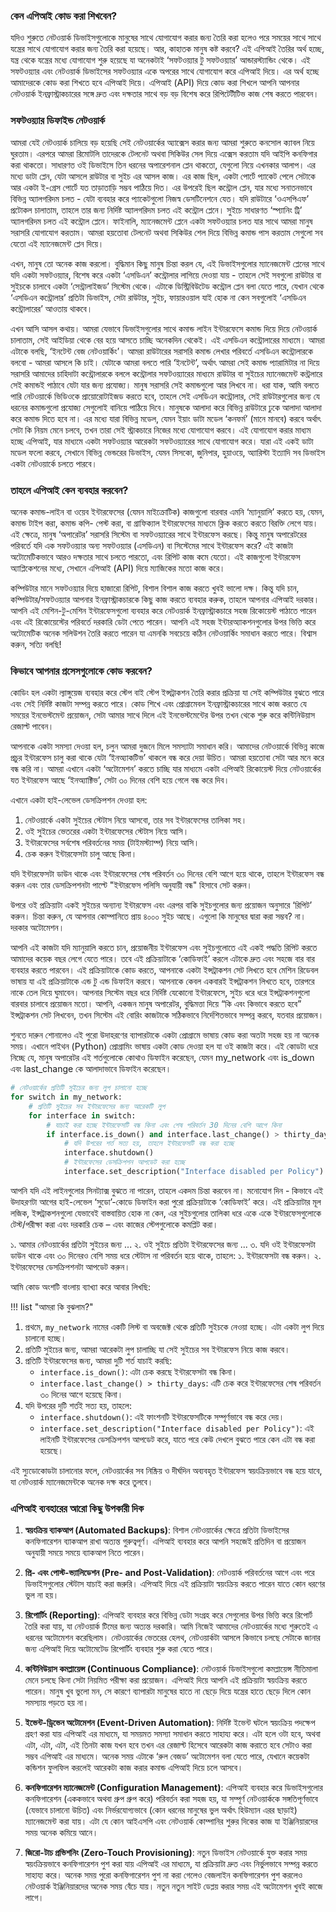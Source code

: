 ### কেন এপিআই কোড করা শিখবেন?

যদিও শুরুতে নেটওয়ার্ক ডিভাইসগুলোকে মানুষের সাথে যোগাযোগ করার জন্য তৈরি করা হলেও পরে সময়ের সাথে সাথে যন্ত্রের সাথে যোগাযোগ করার জন্য তৈরি করা হয়েছে। আর, কাহাতক মানুষ কষ্ট করবে? এই এপিআই তৈরির অর্থ হচ্ছে, যন্ত্র থেকে যন্ত্রের মধ্যে যোগাযোগ শুরু হয়েছে যা অনেকটাই ‘সফটওয়্যার টু সফটওয়্যার’ আন্ডারস্ট্যান্ডিং থেকে। এই সফটওয়্যার এবং নেটওয়ার্ক ডিভাইসের সফটওয়্যার একে অপরের সাথে যোগাযোগ  করে এপিআই দিয়ে।  এর অর্থ হচ্ছে আমাদেরকে কোড করা শিখতে হবে এপিআই দিয়ে। এপিআই (API) দিয়ে কোড করা শিখলে আপনি আপনার নেটওয়ার্ক ইনফ্রাস্ট্রাকচারের সঙ্গে দ্রুত এবং দক্ষতার সাথে বড় বড় বিশেষ করে রিপিটেটীটিভ কাজ শেষ করতে পারবেন। 

### সফটওয়্যার ডিফাইন্ড নেটওয়ার্ক 

আমরা যেই নেটওয়ার্ক চালিয়ে বড় হয়েছি সেই নেটওয়ার্কের অ্যাক্সেস করার জন্য আমরা শুরুতে কনসোল ক্যাবল নিয়ে ঘুরতাম। এরপরে আমরা রিমোটলি তাদেরকে টেলনেট অথবা সিকিউর সেল দিয়ে এক্সেস করতাম যদি আইপি কনফিগার করা থাকতো। সাধারণত ওই ডিভাইসে তিন ধরনের অপারেশনাল প্লেন থাকতো, যেগুলো নিয়ে এখনকার আলাপ। এর মধ্যে ডাটা প্লেন, যেটা আসলে রাউটার বা সুইচ এর আসল কাজ। এর কাজ ছিল, একটা পোর্টে প্যাকেট পেলে সেটাকে আর একটা ই-গ্রেস পোর্টে যত তাড়াতাড়ি সম্ভব পাঠিয়ে দিত। এর উপরেই ছিল কন্ট্রোল প্লেন, যার মধ্যে সনাতনভাবে বিভিন্ন অ্যালগরিদম চলত - যেটা ব্যবহার করে প্যাকেটগুলো নিজস্ব ডেসটিনেশনে যেত। যদি রাউটারে ‘ওএসপিএফ’ প্রটোকল চালাতাম, তাহলে তার জন্য নির্দিষ্ট অ্যালগরিদম চলত এই কন্ট্রোল প্লেনে। সুইচে সাধারণত ‘স্প্যানিং ট্রি’ অ্যালগরিদম চলত এই কন্ট্রোল প্লেনে। ফাইনালি, ম্যানেজমেন্ট প্লেনে একটা সফটওয়্যার চলত যার সাথে আমরা মানুষ সরাসরি যোগাযোগ করতাম। আমরা হয়তোবা টেলনেট অথবা সিকিউর শেল দিয়ে বিভিন্ন কমান্ড পাস করতাম সেগুলো সব যেতো এই ম্যানেজমেন্ট প্লেন দিয়ে। 

এখন, মানুষ তো অনেক কাজ করলো। বুদ্ধিমান কিছু মানুষ চিন্তা করল যে, এই ডিভাইসগুলোর ম্যানেজমেন্ট প্লেনের সাথে যদি একটা সফটওয়্যার, বিশেষ করে একটা ‘এসডিএন’ কন্ট্রোলার লাগিয়ে দেওয়া যায় - তাহলে সেই সবগুলো রাউটার বা সুইচকে চালাবে একটা ‘সেন্ট্রালাইজড’ সিস্টেম থেকে। এটাকে ডিস্ট্রিবিউটেড কন্ট্রোল প্লেন বলা যেতে পারে, যেখান থেকে ‘এসডিএন কন্ট্রোলার’ প্রতিটা ডিভাইস, সেটা রাউটার, সুইচ, ফায়ারওয়াল যাই হোক না কেন সবগুলোই ‘এসডিএন কন্ট্রোলারের’ আওতায় থাকবে। 

এখন আসি আসল কথায়। আমরা যেভাবে ডিভাইসগুলোর সাথে কমান্ড লাইন ইন্টারফেসে কমান্ড দিয়ে দিয়ে নেটওয়ার্ক চালাতাম, সেই আইডিয়া থেকে বের হয়ে আসতে চাচ্ছি অনেকদিন থেকেই। এই এসডিএন কন্ট্রোলারের মাধ্যমে। আমরা এটাকে বলছি, ‘ইনটেন্ট বেজ নেটওয়ার্কিং’। আমরা রাউটারের সরাসরি কমান্ড লেখার পরিবর্তে এসডিএন কন্ট্রোলারকে বলবো - আমরা আসলে কি চাই। যেটাকে আমরা বলতে পারি ‘ইনটেন্ট’, অর্থাৎ আমরা সেই কমান্ড প্যারামিটার না দিয়ে সরাসরি আমাদের চাহিদাটা কন্ট্রোলারকে বললে কন্ট্রোলার সফটওয়্যারের মাধ্যমে রাউটার বা সুইচের ম্যানেজমেন্ট কন্ট্রলারে সেই কমান্ডই পাঠাবে যেটা যার জন্য প্রযোজ্য। মানুষ সরাসরি সেই কমান্ডগুলো আর লিখবে না। ধরা যাক, আমি বলতে পারি নেটওয়ার্কে ভিডিওকে প্রায়োরোটাইজড করতে হবে, তাহলে সেই এসডিএন কন্ট্রোলার, সেই রাউটারগুলোর জন্য যে ধরনের কমান্ডগুলো প্রযোজ্য সেগুলোই বানিয়ে পাঠিয়ে দিবে। মানুষকে আলাদা করে বিভিন্ন রাউটারে ঢুকে আলাদা আলাদা করে কমান্ড দিতে হবে না। এর মধ্যে যারা বিভিন্ন মডেল, যেমন ইয়াং ডাটা মডেল ‘কনফর্ম’ (মানে মানবে) করবে অর্থাৎ সেটা কি নিয়ম মেনে চলবে, তখন তারা সেই স্ট্রাকচারে নিজের মধ্যে যোগাযোগ করবে। এই যোগাযোগ করার মাধ্যম হচ্ছে এপিআই, যার মাধ্যমে একটা সফটওয়্যার আরেকটা সফটওয়্যারের সাথে যোগাযোগ করে। যারা এই একই ডাটা মডেল ফলো করবে, সেখানে বিভিন্ন ভেন্ডরের ডিভাইস, যেমন সিসকো, জুনিপার, হুয়াওয়ে, অ্যারিস্টা ইত্যাদি সব ডিভাইস একটা নেটওয়ার্কে চলতে পারবে। 

### তাহলে এপিআই কেন ব্যবহার করবেন?

অনেক কমান্ড-লাইন বা ওয়েব ইন্টারফেসের (যেমন মাইক্রোটিক) কাজগুলো বারবার এমনি ‘ম্যানুয়ালি’ করতে হয়, যেমন, কমান্ড টাইপ করা, কমান্ড কপি- পেস্ট করা, বা গ্রাফিক্যাল ইন্টারফেসের মাধ্যমে ক্লিক করতে করতে বিরক্তি লেগে যায়। এই ক্ষেত্রে, মানুষ ‘অপারেটর’ সরাসরি সিস্টেম বা সফটওয়্যারের সাথে ইন্টারফেস করছে। কিন্তু মানুষ অপারেটরের পরিবর্তে যদি এক সফটওয়্যার অন্য সফটওয়্যার (এসডিএন) বা সিস্টেমের সাথে ইন্টারফেস করে? এই কাজটা অটোমেটিকভাবে আরও দক্ষতার সাথে চলতে পারতো, এবং রিপিট কাজ কমে যেতো। এই কাজগুলো ইন্টারফেস অ্যাপ্লিকেশনের মধ্যে, সেখানে এপিআই (API) দিয়ে ম্যাজিকের মতো কাজ করে।

কম্পিউটার মানে সফটওয়্যার দিয়ে হাজারো রিপিট, বিশাল বিশাল কাজ করতে খুবই ভালো দক্ষ। কিন্তু যদি চান, কম্পিউটার/সফটওয়্যার আপনার ইনফ্রাস্ট্রাকচারকে কিছু কাজ করতে ব্যবহার করুক, তাহলে আপনার এপিআই দরকার। আপনি এই মেশিন-টু-মেশিন ইন্টারফেসগুলো ব্যবহার করে নেটওয়ার্ক ইনফ্রাস্ট্রাকচারে সহজ রিকোয়েস্ট পাঠাতে পারেন এবং এই রিকোয়েস্টের পরিবর্তে দরকারি ডেটা পেতে পারেন। আপনি এই সহজ ইন্টারঅ্যাকশনগুলোর উপর ভিত্তি করে অটোমেটিক অনেক সলিউশন তৈরি করতে পারেন যা এমনকি সবচেয়ে কঠিন নেটওয়ার্কিং সমাধান করতে পারে। বিশ্বাস করুন, সত্যি বলছি!

### কিভাবে আপনার প্রসেসগুলোকে কোড করবেন?

কোডিং হল একটা ল্যাঙ্গুয়েজ ব্যবহার করে স্টেপ বাই স্টেপ ইন্সট্রাকশন তৈরি করার প্রক্রিয়া যা সেই কম্পিউটার বুঝতে পারে এবং সেই নির্দিষ্ট কাজটা সম্পন্ন করতে পারে। কোড শিখে এবং প্রোগ্রামেবল ইনফ্রাস্ট্রাকচারের সাথে কাজ করতে যে সময়ের ইনভেস্টমেন্ট প্রয়োজন, সেটা আমার সাথে দিলে এই ইনভেস্টমেন্টের উপর তখন থেকে শুরু করে কন্টিনিউয়াস রেজাল্ট পাবেন।

আপনাকে একটা সমস্যা দেওয়া হল, চলুন আমরা দুজনে মিলে সমস্যাটা সমাধান করি। আমাদের নেটওয়ার্কে বিভিন্ন কাজে প্রচুর ইন্টারফেস চালু করা থাকে যেটা ‘ইনঅ্যাকটিভ’ থাকলে বন্ধ করে দেয়া উচিত।  আমরা হয়তোবা সেটা আর মনে করে বন্ধ করি না।  আমরা এখানে একটা ‘অটোমেশন’ করতে চাচ্ছি যার মাধ্যমে একটা এপিআই রিকোয়েস্ট দিয়ে নেটওয়ার্কের যত ইন্টারফেস আছে ‘ইনঅ্যাক্টিভ’, সেটা ৩০ দিনের বেশি হয়ে গেলে বন্ধ করে দিব। 

এখানে একটা হাই-লেভেল ডেসক্রিপশন দেওয়া হল:

1. নেটওয়ার্কে একটা সুইচের স্টেটাস নিয়ে আসবো, তার সব ইন্টারফেসের তালিকা সহ।
2. ওই সুইচের ভেতরের একটা ইন্টারফেসের স্টেটাস নিয়ে আসি।
3. ইন্টারফেসের সর্বশেষ পরিবর্তনের সময় (টাইমস্ট্যাম্প) নিয়ে আসি।
4. চেক করুন ইন্টারফেসটা চালু আছে কিনা।

যদি ইন্টারফেসটা ডাউন থাকে এবং ইন্টারফেসের শেষ পরিবর্তন ৩০ দিনের বেশি আগে হয়ে থাকে, তাহলে ইন্টারফেস বন্ধ করুন এবং তার ডেসক্রিপশনটা পাল্টে "ইন্টারফেস পলিসি অনুযায়ী বন্ধ" হিসাবে সেট করুন।

উপরে ওই প্রক্রিয়াটা একই সুইচের অন্যান্য ইন্টারফেস এবং এরপর বাকি সুইচগুলোর জন্য প্রয়োজন অনুসারে ‘রিপিট’ করুন। চিন্তা করুন, যে আপনার কোম্পানিতে প্রায় ৪০০০ সুইচ আছে। এগুলো কি মানুষের দ্বারা করা সম্ভব? না। দরকার অটোমেশন। 

আপনি এই কাজটা যদি ম্যানুয়ালি করতে চান, প্রয়োজনীয় ইন্টারফেস এবং সুইচগুলোতে এই একই পদ্ধতি রিপিট করতে আমাদের কয়েক বছর লেগে যেতে পারে। তবে এই প্রক্রিয়াটাকে ‘কোডিফাই’ করলে এটাকে দ্রুত এবং সহজে বার বার ব্যবহার করতে পারবেন। এই প্রক্রিয়াটাকে কোড করতে, আপনাকে একটা ইন্সট্রাকশন সেট লিখতে হবে মেশিন রিডেবল ভাষায় যা এই প্রক্রিয়াটাকে এন্ড টু এন্ড ডিফাইন করবে। আপনাকে কেবল একবারই ইন্সট্রাকশন লিখতে হবে, তারপরে নাকে তেল দিয়ে ঘুমাবেন। আপনার সিস্টেম বছর ধরে নির্দিষ্ট যেকোনো ইন্টারফেসে, সুইচ ধরে ধরে ইন্সট্রাকশনগুলো বারবার চালাবে প্রয়োজন মতো। আপনি, একজন মানুষ অপারেটর, বুদ্ধিমত্তা দিয়ে “কি এবং কিভাবে করতে হবে” ইন্সট্রাকশন সেট লিখবেন, তখন সিস্টেম এই বোরিং কাজটাকে সঠিকভাবে নির্দেশিতভাবে সম্পন্ন করবে, যতবার প্রয়োজন।

শুনতে দারুন শোনালেও এই পুরো উদাহরণের ব্যাপারটাকে একটা প্রোগ্রামে ভাষায় কোড করা অতটা সহজ হয় না অনেক সময়।  এখানে পাইথন (Python) প্রোগ্রামিং ভাষায় একটা কোড দেওয়া হল যা ওই কাজটা করে। এই কোডটা ধরে নিচ্ছে যে, মানুষ অপারেটর এই শর্তগুলোকে কোথাও ডিফাইন করেছেন, যেমন my_network এবং is_down এবং last_change কে আলাদাভাবে ডিফাইন করেছেন।

```python
# নেটওয়ার্কের প্রতিটি সুইচের জন্য লুপ চালানো হচ্ছে
for switch in my_network:
    # প্রতিটি সুইচের সব ইন্টারফেসের জন্য আরেকটি লুপ
    for interface in switch:
        # যাচাই করা হচ্ছে ইন্টারফেসটি বন্ধ কিনা এবং শেষ পরিবর্তন 30 দিনের বেশি আগে কিনা
        if interface.is_down() and interface.last_change() > thirty_days:
            # যদি উপরের শর্ত সত্য হয়, তাহলে ইন্টারফেসটি বন্ধ করা হচ্ছে
            interface.shutdown()
            # ইন্টারফেসের ডেসক্রিপশন আপডেট করা হচ্ছে
            interface.set_description("Interface disabled per Policy")
```

আপনি যদি এই লাইনগুলোর সিনট্যাক্স বুঝতে না পারেন, তাহলে একদম চিন্তা করবেন না। মনোযোগ দিন - কিভাবে এই উদাহরণটা আগের হাই-লেভেল ‘সুডো’-কোডে ডিফাইন করা পুরো প্রক্রিয়াটাকে ‘কোডিফাই’ করে। এই প্রক্রিয়াটার মূল লজিক, ইন্সট্রাকশনগুলো যেভাবেই বাস্তবায়িত হোক না কেন, এর সুইচগুলোর তালিকা ধরে একে একে ইন্টারফেসগুলোকে টেস্ট/পরীক্ষা করা এবং দরকারি চেক – এবং কাজের স্টেপগুলোকে কমপ্লিট করা।

১. আমার নেটওয়ার্কের প্রতিটা সুইচের জন্য ...
২. ওই সুইচে প্রতিটা ইন্টারফেসের জন্য ...
৩. যদি ওই ইন্টারফেসটা ডাউন থাকে এবং ৩০ দিনেরও বেশি সময় ধরে স্টেটাস না পরিবর্তন  হয়ে থাকে, তাহলে:
১. ইন্টারফেসটা বন্ধ করুন।
২. ইন্টারফেসের ডেসক্রিপশনটা আপডেট করুন।

আমি কোড অংশটি বাংলায় ব্যাখ্যা করে আবার লিখছি:

!!! list "আমরা কি বুঝলাম?"
1. প্রথমে, `my_network` নামের একটি লিস্ট বা অবজেক্ট থেকে প্রতিটি সুইচকে নেওয়া হচ্ছে। এটা একটা লুপ দিয়ে চালানো হচ্ছে।
2. প্রতিটি সুইচের জন্য, আমরা আরেকটা লুপ চালাচ্ছি যা সেই সুইচের সব ইন্টারফেস নিয়ে কাজ করবে।
3. প্রতিটি ইন্টারফেসের জন্য, আমরা দুটি শর্ত যাচাই করছি:
   - `interface.is_down()`: এটা চেক করছে ইন্টারফেসটা বন্ধ কিনা।
   - `interface.last_change() > thirty_days`: এটি চেক করে ইন্টারফেসের শেষ পরিবর্তন ৩০ দিনের আগে হয়েছে কিনা।
4. যদি উপরের দুটি শর্তই সত্য হয়, তাহলে:
   - `interface.shutdown()`: এই ফাংশনটি ইন্টারফেসটিকে সম্পূর্ণভাবে বন্ধ করে দেয়।
   - `interface.set_description("Interface disabled per Policy")`: এই লাইনটি ইন্টারফেসের ডেসক্রিপশন আপডেট করে, যাতে পরে কেউ দেখলে বুঝতে পারে কেন এটা বন্ধ করা হয়েছে।

এই স্যুডোকোডটা চালানোর ফলে, নেটওয়ার্কের সব নিষ্ক্রিয় ও দীর্ঘদিন অব্যবহৃত ইন্টারফেস স্বয়ংক্রিয়ভাবে বন্ধ হয়ে যাবে, যা নেটওয়ার্ক ম্যানেজমেন্টকে অনেক দক্ষ করে তুলবে।


### এপিআই ব্যবহারের আরো কিছু উপকারী দিক

1. **স্বয়ংক্রিয় ব্যাকআপ (Automated Backups)**: বিশাল নেটওয়ার্কের ক্ষেত্রে প্রতিটা ডিভাইসের কনফিগারেশন ব্যাকআপ রাখা অত্যন্ত গুরুত্বপূর্ণ। এপিআই ব্যবহার করে আপনি সহজেই প্রতিদিন বা প্রয়োজন অনুযায়ী সময়ে সময়ে ব্যাকআপ নিতে পারেন।

2. **প্রি- এবং পোস্ট-ভ্যালিডেশন (Pre- and Post-Validation)**: নেটওয়ার্ক পরিবর্তনের আগে এবং পরে ডিভাইসগুলোর স্টেটাস যাচাই করা জরুরি। এপিআই দিয়ে এই প্রক্রিয়াটা স্বয়ংক্রিয় করতে পারেন যাতে কোন ধরণের ভুল না হয়। 

3. **রিপোর্টিং (Reporting)**: এপিআই ব্যবহার করে বিভিন্ন ডেটা সংগ্রহ করে সেগুলোর উপর ভিত্তি করে রিপোর্ট তৈরি করা যায়, যা নেটওয়ার্ক টিমের জন্য অত্যন্ত দরকারি। আমি নিজেই আমাদের নেটওয়ার্কের মধ্যে শুরুতেই এ ধরনের অটোমেশন করেছিলাম। নেটওয়ার্কের ভেতরের হেলথ, নেটওয়ার্কটা আসলে কিভাবে চলছে সেটাকে জানার জন্য এপিআই দিয়ে অটোমেটেড রিপোর্টিং ব্যবহার শুরু করা যেতে পারে। 

4. **কন্টিনিউয়াস কমপ্লায়েন্স (Continuous Compliance)**: নেটওয়ার্ক ডিভাইসগুলো কমপ্লায়েন্স নীতিমালা মেনে চলছে কিনা সেটা নিয়মিত পরীক্ষা করা প্রয়োজন। এপিআই দিয়ে আপনি এই প্রক্রিয়াটা স্বয়ংক্রিয় করতে পারেন। মানুষ খুব ভুলো মন,  সে কারণে ব্যাপারটা মানুষের হাতে না ছেড়ে দিয়ে যন্ত্রের হাতে ছেড়ে দিলে কোন সমস্যায় পড়তে হয় না। 

5. **ইভেন্ট-ড্রিভেন অটোমেশন (Event-Driven Automation)**: নির্দিষ্ট ইভেন্ট ঘটলে স্বয়ংক্রিয় পদক্ষেপ গ্রহণ করা যায় এপিআই এর মাধ্যমে, যা সময়মত সমস্যা সমাধান করতে সাহায্য করে। এটা হলে ওটা হবে, অথবা এটা, এটা, এটা, এই তিনটা কাজ যখন হবে তখন এর রেজাল্ট হিসেবে আরেকটা কাজ করাতে হবে সেটাও করা সম্ভব এপিআই এর মাধ্যমে। অনেক সময় এটাকে ‘রুল বেজড’ অটোমেশন বলা যেতে পারে, যেখানে কয়েকটা কন্ডিশন ফুলফিল করলেই আরেকটা কাজ করার কমান্ড এপিআই দিয়ে চলে আসবে।

6. **কনফিগারেশন ম্যানেজমেন্ট (Configuration Management)**: এপিআই ব্যবহার করে ডিভাইসগুলোর কনফিগারেশন (এককভাবে অথবা গ্রুপ গ্রুপ করে) পরিবর্তন করা সহজ হয়, যা সম্পূর্ণ নেটওয়ার্ককে সঙ্গতিপূর্ণভাবে (যেভাবে চালানো উচিত) এবং নির্ভরযোগ্যভাবে (কোন ধরনের মানুষের ভুল অর্থাৎ হিউম্যান এরর ছাড়াই) ম্যানেজমেন্ট করা যায়। এটা যে কোন আইএসপি এবং নেটওয়ার্ক কোম্পানির শুরুর দিকের কাজ যা ইঞ্জিনিয়ারদের সময় অনেক কমিয়ে আনে।

7. **জিরো-টাচ প্রভিশনিং (Zero-Touch Provisioning)**: নতুন ডিভাইস নেটওয়ার্কে যুক্ত করার সময় স্বয়ংক্রিয়ভাবে কনফিগারেশন পুশ করা যায় এপিআই এর মাধ্যমে, যা প্রক্রিয়াটা দ্রুত এবং নির্ভুলভাবে সম্পন্ন করতে সাহায্য করে। অনেক সময় পুরো কনফিগারেশন পুশ না করা গেলেও বেজলাইন কনফিগারেশন পুশ করলেও নেটওয়ার্ক ইঞ্জিনিয়ারদের অনেক সময় বেঁচে যায়। নতুন নতুন সাইট ডেপ্লয় করার সময় এই অটোমেশন খুবই কাজে লাগে। 
